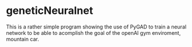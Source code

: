 # geneticNeuralnet
This is a rather simple program showing the use of PyGAD to train a neural network to be able to acomplish the goal of the openAI gym enviroment, mountain car.
